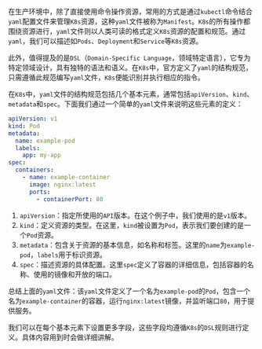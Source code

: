 在生产环境中，除了直接使用命令操作资源，常用的方式是通过`kubectl`命令结合`yaml`配置文件来管理`K8s`资源，这种`yaml`文件被称为`Manifest`。`K8s`的所有操作都围绕资源进行，`yaml`文件则以人类可读的格式定义`K8s`资源的配置和规范。通过`yaml`，我们可以描述如`Pods`、`Deployment`和`Service`等`K8s`资源。

此外，值得提及的是`DSL`（`Domain-Specific Language`，领域特定语言），它专为特定领域设计，具有独特的语法和语义。在`K8s`中，官方定义了`yaml`的结构规范，只需遵循此规范编写`yaml`文件，`K8s`便能识别并执行相应的指令。

在`K8s`中，`yaml`文件的结构规范包括几个基本元素，通常包括`apiVersion`、`kind`、`metadata`和`spec`。下面我们通过一个简单的`yaml`文件来说明这些元素的定义：

```yaml
apiVersion: v1
kind: Pod
metadata:
  name: example-pod
  labels:
    app: my-app
spec:
  containers:
    - name: example-container
      image: nginx:latest
      ports:
        - containerPort: 80
```

1. `apiVersion`：指定所使用的`API`版本。在这个例子中，我们使用的是`v1`版本。
2. `kind`：定义资源的类型。在这里，`kind`被设置为`Pod`，表示我们要创建的是一个`Pod`资源。
3. `metadata`：包含关于资源的基本信息，如名称和标签。这里的`name`为`example-pod`，`labels`用于标识资源。
4. `spec`：描述资源的具体配置。这里`spec`定义了容器的详细信息，包括容器的名称、使用的镜像和开放的端口。

总结上面的`yaml`文件：该`yaml`文件定义了一个名为`example-pod`的`Pod`，包含一个名为`example-container`的容器，运行`nginx:latest`镜像，并监听端口`80`，用于提供服务。

我们可以在每个基本元素下设置更多字段，这些字段均遵循`K8s`的`DSL`规则进行定义。具体内容用到时会做详细讲解。